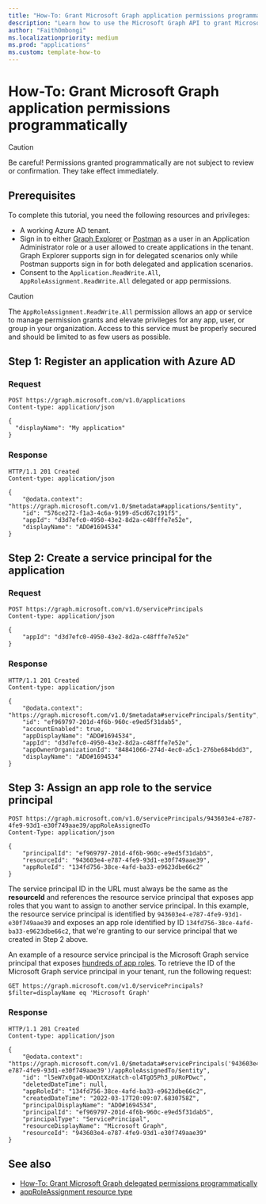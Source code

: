 ```yaml
---
title: "How-To: Grant Microsoft Graph application permissions programmatically"
description: "Learn how to use the Microsoft Graph API to grant Microsoft Graph API permissions to an app."
author: "FaithOmbongi"
ms.localizationpriority: medium
ms.prod: "applications"
ms.custom: template-how-to
---
```


# How-To: Grant Microsoft Graph application permissions programmatically

> [!CAUTION]
> Be careful! Permissions granted programmatically are not subject to review or confirmation. They take effect immediately.

## Prerequisites

To complete this tutorial, you need the following resources and privileges:

+ A working Azure AD tenant.
+ Sign in to either [Graph Explorer](https://developer.microsoft.com/graph/graph-explorer) or [Postman](/graph/use-postman) as a user in an Application Administrator role or a user allowed to create applications in the tenant. Graph Explorer supports sign in for delegated scenarios only while Postman supports sign in for both delegated and application scenarios.
+ Consent to the `Application.ReadWrite.All`, `AppRoleAssignment.ReadWrite.All` delegated or app permissions.

> [!CAUTION]
> The `AppRoleAssignment.ReadWrite.All` permission allows an app or service to manage permission grants and elevate privileges for any app, user, or group in your organization. Access to this service must be properly secured and should be limited to as few users as possible.

## Step 1: Register an application with Azure AD

### Request

<!-- {
  "blockType": "request",
  "name": "grant-app-perms-create-app"
}-->
```msgraph-interactive
POST https://graph.microsoft.com/v1.0/applications
Content-type: application/json

{
  "displayName": "My application"
}
```

### Response

<!-- {
  "blockType": "response",
  "truncated": true,
  "@odata.type": "microsoft.graph.application"
} -->
```http
HTTP/1.1 201 Created
Content-type: application/json

{
    "@odata.context": "https://graph.microsoft.com/v1.0/$metadata#applications/$entity",
    "id": "576ce272-f1a3-4c6a-9199-d5cd67c191f5",
    "appId": "d3d7efc0-4950-43e2-8d2a-c48fffe7e52e",
    "displayName": "ADO#1694534"
}
```

## Step 2: Create a service principal for the application

### Request

<!-- {
  "blockType": "request",
  "name": "grant-app-perms-create-sp"
}-->
```msgraph-interactive
POST https://graph.microsoft.com/v1.0/servicePrincipals
Content-type: application/json

{
    "appId": "d3d7efc0-4950-43e2-8d2a-c48fffe7e52e"
}
```

### Response

<!-- {
  "blockType": "response",
  "truncated": true,
  "@odata.type": "microsoft.graph.servicePrincipal"
} -->
```http
HTTP/1.1 201 Created
Content-type: application/json

{
    "@odata.context": "https://graph.microsoft.com/v1.0/$metadata#servicePrincipals/$entity",
    "id": "ef969797-201d-4f6b-960c-e9ed5f31dab5",
    "accountEnabled": true,
    "appDisplayName": "ADO#1694534",
    "appId": "d3d7efc0-4950-43e2-8d2a-c48fffe7e52e",
    "appOwnerOrganizationId": "84841066-274d-4ec0-a5c1-276be684bdd3",
    "displayName": "ADO#1694534"
}
```

## Step 3: Assign an app role to the service principal

<!-- {
  "blockType": "request",
  "name": "grant-app-perms-sp-approleassignedto"
}-->
```msgraph-interactive
POST https://graph.microsoft.com/v1.0/servicePrincipals/943603e4-e787-4fe9-93d1-e30f749aae39/appRoleAssignedTo
Content-Type: application/json

{
    "principalId": "ef969797-201d-4f6b-960c-e9ed5f31dab5",
    "resourceId": "943603e4-e787-4fe9-93d1-e30f749aae39",
    "appRoleId": "134fd756-38ce-4afd-ba33-e9623dbe66c2"
}
```

The service principal ID in the URL must always be the same as the **resourceId** and references the resource service principal that exposes app roles that you want to assign to another service principal. In this example, the resource service principal is identified by `943603e4-e787-4fe9-93d1-e30f749aae39` and exposes an app role identified by ID `134fd756-38ce-4afd-ba33-e9623dbe66c2`, that we're granting to our service principal that we created in Step 2 above.

An example of a resource service principal is the Microsoft Graph service principal that exposes [hundreds of app roles](permissions-reference.md). To retrieve the ID of the Microsoft Graph service principal in your tenant, run the following request:

<!-- {
  "blockType": "ignore"
}-->
```msgraph-interactive
GET https://graph.microsoft.com/v1.0/servicePrincipals?$filter=displayName eq 'Microsoft Graph'
```

### Response

<!-- {
  "blockType": "response",
  "truncated": true,
  "@odata.type": "microsoft.graph.appRoleAssignments"
} -->
```http
HTTP/1.1 201 Created
Content-type: application/json

{
    "@odata.context": "https://graph.microsoft.com/v1.0/$metadata#servicePrincipals('943603e4-e787-4fe9-93d1-e30f749aae39')/appRoleAssignedTo/$entity",
    "id": "l5eW7x0ga0-WDOntXzHatch-ol4TgO5Ph3_pURoPDwc",
    "deletedDateTime": null,
    "appRoleId": "134fd756-38ce-4afd-ba33-e9623dbe66c2",
    "createdDateTime": "2022-03-17T20:09:07.6830758Z",
    "principalDisplayName": "ADO#1694534",
    "principalId": "ef969797-201d-4f6b-960c-e9ed5f31dab5",
    "principalType": "ServicePrincipal",
    "resourceDisplayName": "Microsoft Graph",
    "resourceId": "943603e4-e787-4fe9-93d1-e30f749aae39"
}
```

## See also

+ [How-To: Grant Microsoft Graph delegated permissions programmatically](permissions-delegated-grant-msgraph.md)
+ [appRoleAssignment resource type](/graph/api/resources/approleassignment)